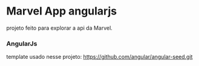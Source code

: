 # Marvel App angularjs

projeto feito para explorar a api da Marvel.

### AngularJs

template usado nesse projeto: https://github.com/angular/angular-seed.git